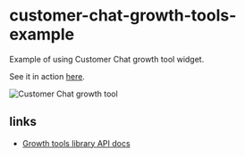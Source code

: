 # customer-chat-growth-tools-example

Example of using Customer Chat growth tool widget.

See it in action [here](https://manychat.github.io/customer-chat-growth-tools-example/).

![Customer Chat growth tool](https://monosnap.com/image/fZJFvY2KGB4UgNGDTUuN3lVI594k4X.png)

## links
- [Growth tools library API docs](https://github.com/manychat/growth-tools-library-api-docs)
